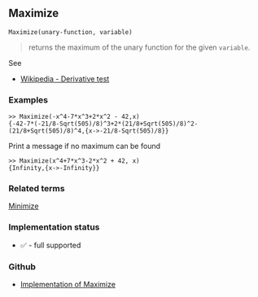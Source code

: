 ## Maximize

```
Maximize(unary-function, variable) 
```

> returns the maximum of the unary function for the given `variable`.
	
See
* [Wikipedia - Derivative test](https://en.wikipedia.org/wiki/Derivative_test)
	
### Examples
 
```
>> Maximize(-x^4-7*x^3+2*x^2 - 42,x) 
{-42-7*(-21/8-Sqrt(505)/8)^3+2*(21/8+Sqrt(505)/8)^2-(21/8+Sqrt(505)/8)^4,{x->-21/8-Sqrt(505)/8}}
```
				
Print a message if no maximum can be found

```
>> Maximize(x^4+7*x^3-2*x^2 + 42, x) 
{Infinity,{x->-Infinity}}
```

### Related terms 
[Minimize](Minimize.md) 






### Implementation status

* &#x2705; - full supported

### Github

* [Implementation of Maximize](https://github.com/axkr/symja_android_library/blob/master/symja_android_library/matheclipse-core/src/main/java/org/matheclipse/core/builtin/MinMaxFunctions.java#L760) 
